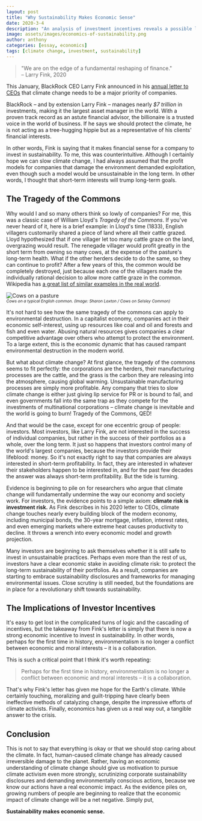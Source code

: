 ```yaml
---
layout: post
title: "Why Sustainability Makes Economic Sense"
date: 2020-3-4
description: "An analysis of investment incentives reveals a possible light at the end of the tunnel for the climate crisis."
image: assets/images/economics-of-sustainability.png
author: anthony
categories: [essay, economics]
tags: [climate change, investment, sustainability]
---
```


> "We are on the edge of a fundamental reshaping of finance."  
> – Larry Fink, 2020

This January, BlackRock CEO Larry Fink announced in his [annual letter to CEOs](https://www.blackrock.com/corporate/investor-relations/larry-fink-ceo-letter) that climate change needs to be a major priority of companies.

BlackRock – and by extension Larry Fink – manages nearly *$7 trillion* in investments, making it the largest asset manager in the world. With a proven track record as an astute financial advisor, the billionaire is a trusted voice in the world of business. If he says we should protect the climate, he is not acting as a tree-hugging hippie but as a representative of his clients' financial interests.

In other words, Fink is saying that it makes financial sense for a company to invest in sustainability. To me, this was counterintuitive. Although I certainly hope we can slow climate change, I had always assumed that the profit models for companies that damage the environment demanded exploitation, even though such a model would be unsustainable in the long term. In other words, I thought that short-term interests will trump long-term goals.

## The Tragedy of the Commons

Why would I and so many others think so lowly of companies? For me, this was a classic case of William Lloyd's *Tragedy of the Commons*. If you've never heard of it, here is a brief example: in Lloyd's time (1833), English villagers customarily shared a piece of land where all their cattle grazed. Lloyd hypothesized that if one villager let too many cattle graze on the land, overgrazing would result. The renegade villager would profit greatly in the short term from owning so many cows, at the expense of the pasture's long-term health. What if the other herders decide to do the same, so they can continue to profit? After a few years of this, the common would be completely destroyed, just because each one of the villagers made the individually rational decision to allow more cattle graze in the common. Wikipedia has [a great list of similar examples in the real world](https://en.wikipedia.org/wiki/Tragedy_of_the_commons#Examples).

![Cows on a pasture](/assets/images/Cows_on_Selsley_Common.jpg)
<em style="display: block; font-size: 0.75em">Cows on a typical English common. (Image: Sharon Loxton / Cows on Selsley Common)</em>

It's not hard to see how the same tragedy of the commons can apply to environmental destruction. In a capitalist economy, companies act in their economic self-interest, using up resources like coal and oil and forests and fish and even water. Abusing natural resources gives companies a clear competitive advantage over others who attempt to protect the environment. To a large extent, this is the economic dynamic that has caused rampant environmental destruction in the modern world.

But what about climate change? At first glance, the tragedy of the commons seems to fit perfectly: the corporations are the herders, their manufacturing processes are the cattle, and the grass is the carbon they are releasing into the atmosphere, causing global warming. Unsustainable manufacturing processes are simply more profitable. Any company that tries to slow climate change is either just giving lip service for PR or is bound to fail, and even governments fall into the same trap as they compete for the investments of multinational corporations – climate change is inevitable and the world is going to burn! Tragedy of the Commons, QED!

And that would be the case, except for one eccentric group of people: investors. Most investors, like Larry Fink, are not interested in the success of individual companies, but rather in the success of their portfolios as a whole, over the long term. It just so happens that investors control many of the world's largest companies, because the investors provide their lifeblood: money. So it's not exactly right to say that companies are always interested in short-term profitability. In fact, they are interested in whatever their stakeholders happen to be interested in, and for the past few decades the answer was always short-term profitability. But the tide is turning.

Evidence is beginning to pile on for researchers who argue that climate change will fundamentally undermine the way our economy and society work. For investors, the evidence points to a simple axiom: **climate risk is investment risk.** As Fink describes in his 2020 letter to CEOs, climate change touches nearly every building block of the modern economy, including municipal bonds, the 30-year mortgage, inflation, interest rates, and even emerging markets where extreme heat causes productivity to decline. It throws a wrench into every economic model and growth projection. 

Many investors are beginning to ask themselves whether it is still safe to invest in unsustainable practices. Perhaps even more than the rest of us, investors have a clear economic stake in avoiding climate risk: to protect the long-term sustainability of their portfolios. As a result, companies are starting to embrace sustainability disclosures and frameworks for managing environmental issues. Close scrutiny is still needed, but the foundations are in place for a revolutionary shift towards sustainability.

## The Implications of Investor Incentives

It's easy to get lost in the complicated turns of logic and the cascading of incentives, but the takeaway from Fink's letter is simply that there is now a strong economic incentive to invest in sustainability. In other words, perhaps for the first time in history, environmentalism is no longer a conflict between economic and moral interests – it is a collaboration.

This is such a critical point that I think it's worth repeating:

> Perhaps for the first time in history, environmentalism is no longer a conflict between economic and moral interests – it is a collaboration.

That's why Fink's letter has given me hope for the Earth's climate. While certainly touching, moralizing and guilt-tripping have clearly been ineffective methods of catalyzing change, despite the impressive efforts of climate activists. Finally, economics has given us a real way out, a tangible answer to the crisis.

## Conclusion

This is not to say that everything is okay or that we should stop caring about the climate. In fact, human-caused climate change has already caused irreversible damage to the planet. Rather, having an economic understanding of climate change should give us motivation to pursue climate activism even more strongly, scrutinizing corporate sustainability disclosures and demanding environmentally conscious actions, because we know our actions have a real economic impact. As the evidence piles on, growing numbers of people are beginning to realize that the economic impact of climate change will be a net negative. Simply put,

**Sustainability makes economic sense.**
